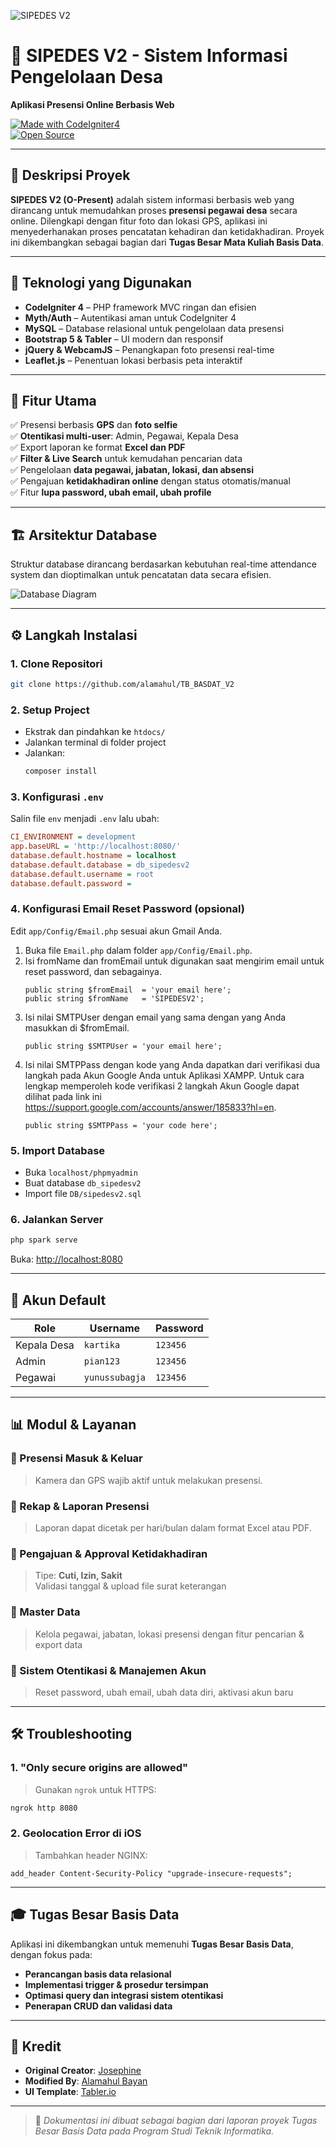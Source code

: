 ![SIPEDES V2](https://github.com/alamahul/TB_BASDAT_V2/blob/main/public/assets/img/readme/mockup_opresent.png)

# 💼 SIPEDES V2 - Sistem Informasi Pengelolaan Desa

**Aplikasi Presensi Online Berbasis Web**

[![Made with CodeIgniter4](https://img.shields.io/badge/Made%20with-CodeIgniter4-DD4814.svg)](https://codeigniter.com/)  
[![Open Source](https://badgen.net/badge/Open%20Source/Yes/blue?icon=github)](https://github.com/alamahul/TB_BASDAT_V2)

---

## 📌 Deskripsi Proyek

**SIPEDES V2 (O-Present)** adalah sistem informasi berbasis web yang dirancang untuk memudahkan proses **presensi pegawai desa** secara online. Dilengkapi dengan fitur foto dan lokasi GPS, aplikasi ini menyederhanakan proses pencatatan kehadiran dan ketidakhadiran. Proyek ini dikembangkan sebagai bagian dari **Tugas Besar Mata Kuliah Basis Data**.

---

## 🧩 Teknologi yang Digunakan

- **CodeIgniter 4** – PHP framework MVC ringan dan efisien
- **Myth/Auth** – Autentikasi aman untuk CodeIgniter 4
- **MySQL** – Database relasional untuk pengelolaan data presensi
- **Bootstrap 5 & Tabler** – UI modern dan responsif
- **jQuery & WebcamJS** – Penangkapan foto presensi real-time
- **Leaflet.js** – Penentuan lokasi berbasis peta interaktif

---

## 🚀 Fitur Utama

✅ Presensi berbasis **GPS** dan **foto selfie**  
✅ **Otentikasi multi-user**: Admin, Pegawai, Kepala Desa  
✅ Export laporan ke format **Excel dan PDF**  
✅ **Filter & Live Search** untuk kemudahan pencarian data  
✅ Pengelolaan **data pegawai, jabatan, lokasi, dan absensi**  
✅ Pengajuan **ketidakhadiran online** dengan status otomatis/manual  
✅ Fitur **lupa password, ubah email, ubah profile**

---

## 🏗️ Arsitektur Database

Struktur database dirancang berdasarkan kebutuhan real-time attendance system dan dioptimalkan untuk pencatatan data secara efisien.

![Database Diagram](https://github.com/josephines1/o-present/blob/main/public/assets/img/readme/db_opresent.png)

---

## ⚙️ Langkah Instalasi

### 1. Clone Repositori

```bash
git clone https://github.com/alamahul/TB_BASDAT_V2
```

### 2. Setup Project

- Ekstrak dan pindahkan ke `htdocs/`
- Jalankan terminal di folder project
- Jalankan:
  ```bash
  composer install
  ```

### 3. Konfigurasi `.env`

Salin file `env` menjadi `.env` lalu ubah:

```ini
CI_ENVIRONMENT = development
app.baseURL = 'http://localhost:8080/'
database.default.hostname = localhost
database.default.database = db_sipedesv2
database.default.username = root
database.default.password =
```

### 4. Konfigurasi Email Reset Password (opsional)

Edit `app/Config/Email.php` sesuai akun Gmail Anda.

1. Buka file `Email.php` dalam folder `app/Config/Email.php`.
2. Isi fromName dan fromEmail untuk digunakan saat mengirim email untuk reset password, dan sebagainya.
   ```
   public string $fromEmail  = 'your email here';
   public string $fromName   = 'SIPEDESV2';
   ```
3. Isi nilai SMTPUser dengan email yang sama dengan yang Anda masukkan di $fromEmail.
   ```
   public string $SMTPUser = 'your email here';
   ```
4. Isi nilai SMTPPass dengan kode yang Anda dapatkan dari verifikasi dua langkah pada Akun Google Anda untuk Aplikasi XAMPP. Untuk cara lengkap memperoleh kode verifikasi 2 langkah Akun Google dapat dilihat pada link ini https://support.google.com/accounts/answer/185833?hl=en.
   ```
   public string $SMTPPass = 'your code here';
   ```

### 5. Import Database

- Buka `localhost/phpmyadmin`
- Buat database `db_sipedesv2`
- Import file `DB/sipedesv2.sql`

### 6. Jalankan Server

```bash
php spark serve
```

Buka: [http://localhost:8080](http://localhost:8080)

---

## 👤 Akun Default

| Role        | Username       | Password |
| ----------- | -------------- | -------- |
| Kepala Desa | `kartika`      | `123456` |
| Admin       | `pian123`      | `123456` |
| Pegawai     | `yunussubagja` | `123456` |

---

## 📊 Modul & Layanan

### 📍 Presensi Masuk & Keluar

> Kamera dan GPS wajib aktif untuk melakukan presensi.

### 📆 Rekap & Laporan Presensi

> Laporan dapat dicetak per hari/bulan dalam format Excel atau PDF.

### 📁 Pengajuan & Approval Ketidakhadiran

> Tipe: **Cuti, Izin, Sakit**  
> Validasi tanggal & upload file surat keterangan

### 👥 Master Data

> Kelola pegawai, jabatan, lokasi presensi dengan fitur pencarian & export data

### 🔐 Sistem Otentikasi & Manajemen Akun

> Reset password, ubah email, ubah data diri, aktivasi akun baru

---

## 🛠️ Troubleshooting

### 1. "Only secure origins are allowed"

> Gunakan `ngrok` untuk HTTPS:

```bash
ngrok http 8080
```

### 2. Geolocation Error di iOS

> Tambahkan header NGINX:

```nginx
add_header Content-Security-Policy "upgrade-insecure-requests";
```

---

## 🎓 Tugas Besar Basis Data

Aplikasi ini dikembangkan untuk memenuhi **Tugas Besar Basis Data**, dengan fokus pada:

- **Perancangan basis data relasional**
- **Implementasi trigger & prosedur tersimpan**
- **Optimasi query dan integrasi sistem otentikasi**
- **Penerapan CRUD dan validasi data**

---

## 🙏 Kredit

- **Original Creator**: [Josephine](https://josephines1.github.io/)
- **Modified By**: [Alamahul Bayan](https://alamahul.github.io)
- **UI Template**: [Tabler.io](https://tabler.io)

---

> 📌 _Dokumentasi ini dibuat sebagai bagian dari laporan proyek Tugas Besar Basis Data pada Program Studi Teknik Informatika._
